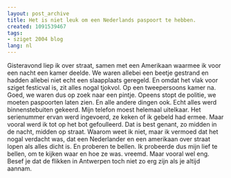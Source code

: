 ```yaml
---
layout: post_archive
title: Het is niet leuk om een Nederlands paspoort te hebben.
created: 1091539467
tags:
- sziget 2004 blog
lang: nl
---
```

Gisteravond liep ik over straat, samen met een Amerikaan waarmee ik voor een nacht een kamer deelde. We waren allebei een beetje gestrand en hadden allebei niet echt een slaapplaats geregeld. En omdat het vlak voor sziget festicval is, zit alles nogal tjokvol. Op een tweepersoons kamer na. Goed, we waren dus op zoek naar een pintje. Opeens stopt de politie, we moeten paspoorten laten zien. En alle andere dingen ook. Echt alles werd binnenstebuiten gekeerd. Mijn telefon moest helemaal uitelkaar. Het serienummer ervan werd ingevoerd, ze keken of ik gebeld had ermee. Maar vooral werd ik tot op het bot gefoulleerd. Dat is best genant, zo midden in de nacht, midden op straat. Waarom weet ik niet, maar ik vermoed dat het nogal verdacht was, dat een Nederlander en een amerikaan over straat lopen als alles dicht is. En proberen te bellen. Ik probeerde dus mijn lief te bellen, om te kijken waar en hoe ze was. vreemd. Maar vooral wel eng. Besef je dat de flikken in Antwerpen toch niet zo erg zijn als je altijd aannam. 
